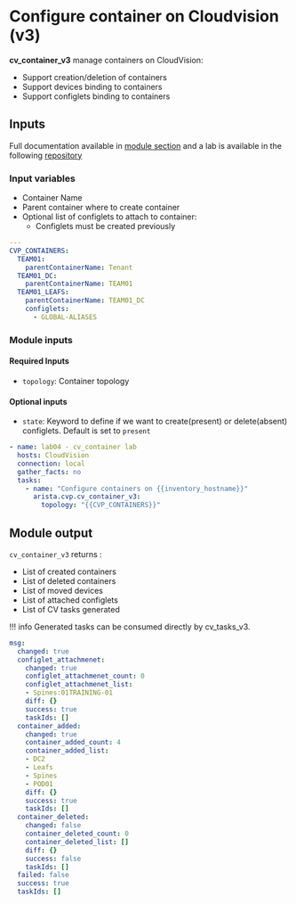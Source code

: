 # Configure container on Cloudvision (v3)

__cv_container_v3__ manage containers on CloudVision:

- Support creation/deletion of containers
- Support devices binding to containers
- Support configlets binding to containers

## Inputs

Full documentation available in [module section](../../modules/cv_container_v3.rst.md) and a lab is available in the following [repository](https://github.com/arista-netdevops-community/ansible-cvp-avd-toi)

### Input variables

- Container Name
- Parent container where to create container
- Optional list of configlets to attach to container:
  - Configlets must be created previously

```yaml
---
CVP_CONTAINERS:
  TEAM01:
    parentContainerName: Tenant
  TEAM01_DC:
    parentContainerName: TEAM01
  TEAM01_LEAFS:
    parentContainerName: TEAM01_DC
    configlets:
      - GLOBAL-ALIASES
```

### Module inputs

#### Required Inputs

- `topology`: Container topology

#### Optional inputs

- `state`: Keyword to define if we want to create(present) or delete(absent) configlets. Default is set to `present`

```yaml
- name: lab04 - cv_container lab
  hosts: CloudVision
  connection: local
  gather_facts: no
  tasks:
    - name: "Configure containers on {{inventory_hostname}}"
      arista.cvp.cv_container_v3:
        topology: "{{CVP_CONTAINERS}}"
```

## Module output

`cv_container_v3` returns :

- List of created containers
- List of deleted containers
- List of moved devices
- List of attached configlets
- List of CV tasks generated

!!! info
    Generated tasks can be consumed directly by cv_tasks_v3.

```yaml
msg:
  changed: true
  configlet_attachmenet:
    changed: true
    configlet_attachmenet_count: 0
    configlet_attachmenet_list:
    - Spines:01TRAINING-01
    diff: {}
    success: true
    taskIds: []
  container_added:
    changed: true
    container_added_count: 4
    container_added_list:
    - DC2
    - Leafs
    - Spines
    - POD01
    diff: {}
    success: true
    taskIds: []
  container_deleted:
    changed: false
    container_deleted_count: 0
    container_deleted_list: []
    diff: {}
    success: false
    taskIds: []
  failed: false
  success: true
  taskIds: []
```
